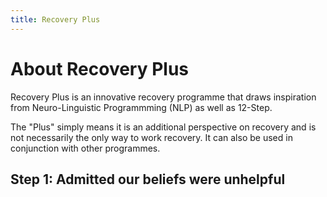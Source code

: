 ```yaml
---
title: Recovery Plus
---
```

# About Recovery Plus
Recovery Plus is an innovative recovery programme that draws inspiration from Neuro-Linguistic Programmming (NLP) as well as 12-Step.

The "Plus" simply means it is an additional perspective on recovery and is not necessarily the only way to work recovery. It can also be used in conjunction with other programmes.

## Step 1: Admitted our beliefs were unhelpful

